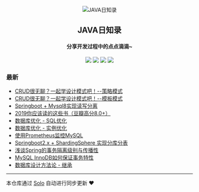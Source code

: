 <p align="center"><img alt="JAVA日知录" src="https://static.b3log.org/images/brand/solo-32.png"></p><h2 align="center">
JAVA日知录
</h2>

<h4 align="center">分享开发过程中的点点滴滴~</h4>
<p align="center"><a title="JAVA日知录" target="_blank" href="https://github.com/jianzh5/solo-blog"><img src="https://img.shields.io/github/last-commit/jianzh5/solo-blog.svg?style=flat-square&color=FF9900"></a>
<a title="GitHub repo size in bytes" target="_blank" href="https://github.com/jianzh5/solo-blog"><img src="https://img.shields.io/github/repo-size/jianzh5/solo-blog.svg?style=flat-square"></a>
<a title="Solo Version" target="_blank" href="https://github.com/b3log/solo/releases"><img src="https://img.shields.io/badge/solo-3.6.5-f1e05a.svg?style=flat-square&color=blueviolet"></a>
<a title="Hits" target="_blank" href="https://github.com/b3log/hits"><img src="https://hits.b3log.org/jianzh5/solo-blog.svg"></a></p>

### 最新

* [CRUD很无聊？一起学设计模式吧！--策略模式](http://www.javadaily.cn/articles/2019/11/18/1574086426548.html)
* [CRUD很无聊？一起学设计模式吧！--模板模式](http://www.javadaily.cn/articles/2019/11/18/1574085149306.html)
* [Springboot + Mysql8实现读写分离](http://www.javadaily.cn/articles/2019/11/18/1574069823051.html)
* [2019你应该读的这些书（豆瓣高分8.0+）](http://www.javadaily.cn/articles/2019/11/18/1574069461387.html)
* [数据库优化 - SQL优化](http://www.javadaily.cn/articles/2019/11/18/1574040473037.html)
* [数据库优化 - 实例优化](http://www.javadaily.cn/articles/2019/11/18/1574040329451.html)
* [使用Prometheus监控MySQL](http://www.javadaily.cn/articles/2019/10/21/1571656309793.html)
* [Springboot2.x + ShardingSphere 实现分库分表](http://www.javadaily.cn/articles/2019/10/21/1571652430697.html)
* [浅谈Spring的事务隔离级别与传播性](http://www.javadaily.cn/articles/2019/10/21/1571651584582.html)
* [MySQL InnoDB如何保证事务特性](http://www.javadaily.cn/articles/2019/10/21/1571650976267.html)
* [数据库设计方法论 - 继承](http://www.javadaily.cn/articles/2019/10/21/1571650098965.html)



---

本仓库通过 [Solo](https://github.com/b3log/solo) 自动进行同步更新 ❤️ 